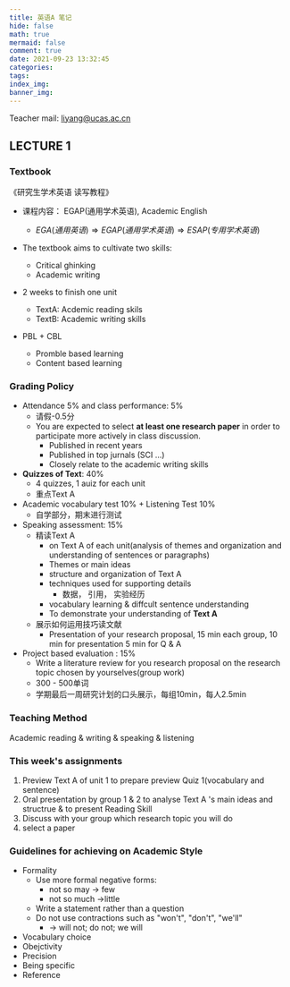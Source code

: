 ```yaml
---
title: 英语A 笔记
hide: false
math: true
mermaid: false
comment: true
date: 2021-09-23 13:32:45
categories:
tags:
index_img:
banner_img:
---
```


Teacher mail: liyang@ucas.ac.cn

## LECTURE 1

### Textbook

《研究生学术英语 读写教程》

* 课程内容： EGAP(通用学术英语), Academic English
  * $EGA(通用英语) \Rightarrow EGAP(通用学术英语) \Rightarrow ESAP(专用学术英语)$
* The textbook aims to cultivate two skills:
  * Critical ghinking
  * Academic writing

* 2 weeks to finish one unit
  * TextA: Acdemic reading skils
  * TextB: Academic writing skills
* PBL + CBL
  * Promble based learning
  * Content based learning


### Grading Policy

* Attendance 5% and class performance: 5%
  * 请假-0.5分
  * You are expected to select **at least one research paper** in order to participate more actively in class discussion.
    * Published in recent years
    * Published in top jurnals (SCI ...)
    * Closely relate to the academic writing skills
* **Quizzes of Text**: 40%
  * 4 quizzes, 1 auiz for each unit
  * 重点Text A
* Academic vocabulary test 10% + Listening Test 10%
  * 自学部分，期末进行测试
* Speaking assessment: 15%
  * 精读Text A
    * on Text A of each unit(analysis of themes and organization and understanding of sentences or paragraphs)
    * Themes or main ideas
    * structure and organization of Text A
    * techniques used for supporting details
      * 数据， 引用， 实验经历
    * vocabulary learning & diffcult sentence understanding
    * To demonstrate your understanding of **Text A**
  * 展示如何运用技巧读文献
    * Presentation of your research proposal, 15 min each group, 10 min for presentation 5 min for Q & A
* Project based evaluation : 15%
  * Write a literature review for you research  proposal on the research topic chosen by yourselves(group work)
  * 300 - 500单词
  * 学期最后一周研究计划的口头展示，每组10min，每人2.5min


### Teaching Method

Academic reading & writing & speaking & listening

### This week's assignments

1. Preview Text A of unit 1 to prepare preview Quiz 1(vocabulary and sentence)
2. Oral presentation by group 1 & 2 to analyse Text A 's main ideas and structrue & to present Reading Skill
3. Discuss with your group which research topic you will do
4. select a paper

### Guidelines for achieving on Academic Style 

* Formality
  * Use more formal negative forms:
    * not so may -> few
    * not so much ->little
  * Write a statement rather than a question
  * Do not use contractions such as "won't", "don't", "we'll"
    * $\rightarrow$ will not; do not; we will
* Vocabulary choice
* Obejctivity
* Precision
* Being specific
* Reference